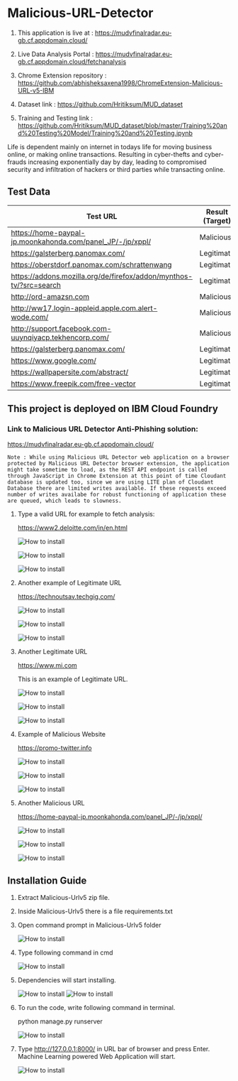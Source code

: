 # Malicious-URL-Detector

1. This application is live at : https://mudvfinalradar.eu-gb.cf.appdomain.cloud/

2. Live Data Analysis Portal : https://mudvfinalradar.eu-gb.cf.appdomain.cloud/fetchanalysis

3. Chrome Extension repository : https://github.com/abhisheksaxena1998/ChromeExtension-Malicious-URL-v5-IBM

4. Dataset link : https://github.com/Hritiksum/MUD_dataset

5. Training and Testing link : https://github.com/Hritiksum/MUD_dataset/blob/master/Training%20and%20Testing%20Model/Training%20and%20Testing.ipynb

Life is dependent mainly on internet in todays life for moving business online, or making online transactions. Resulting in cyber-thefts and cyber-frauds increasing exponentially day by day, leading to compromised security and infiltration of hackers or third parties while transacting online.

## Test Data

Test URL | Result (Target)
------------ | -------------
https://home-paypal-jp.moonkahonda.com/panel_JP/-/jp/xppl/ | Malicious
https://galsterberg.panomax.com/ | Legitimate
https://oberstdorf.panomax.com/schrattenwang | Legitimate
https://addons.mozilla.org/de/firefox/addon/mynthos-tv/?src=search | Legitimate
http://ord-amazsn.com | Malicious
http://ww17.login-appleid.apple.com.alert-wode.com/ | Malicious
http://support.facebook.com-uuynqiyacp.tekhencorp.com/ | Malicious
https://galsterberg.panomax.com/ | Legitimate
https://www.google.com/ | Legitimate
https://wallpapersite.com/abstract/ | Legitimate
https://www.freepik.com/free-vector | Legitimate

## This project is deployed on IBM Cloud Foundry

### Link to Malicious URL Detector Anti-Phishing solution:
https://mudvfinalradar.eu-gb.cf.appdomain.cloud/

    Note : While using Malicious URL Detector web application on a browser protected by Malicious URL Detector browser extension, the application might take sometime to load, as the REST API endpoint is called through JavaScript in Chrome Extension at this point of time Cloudant database is updated too, since we are using LITE plan of Cloudant Database there are limited writes available. If these requests exceed number of writes availabe for robust functioning of application these are queued, which leads to slowness. 

1.	Type a valid URL for example to fetch analysis:
    
    https://www2.deloitte.com/in/en.html
    
    ![How to install](/Images/img9.png)
    
    ![How to install](/Images/img91.png)
    
    ![How to install](/Images/img92.png)
    
    
2.	Another example of Legitimate URL

    https://technoutsav.techgig.com/
    
    ![How to install](/Images/img8.png)
    
    ![How to install](/Images/img81.png)
    
    ![How to install](/Images/img82.png)
    
3.	Another Legitimate URL

    https://www.mi.com

    This is an example of Legitimate URL.
    
    ![How to install](/Images/img7.png)
    
    ![How to install](/Images/img71.png)
    
    ![How to install](/Images/img72.png)
    
4.	Example of Malicious Website

    https://promo-twitter.info
    
    ![How to install](/Images/img10.png)
    
    ![How to install](/Images/img101.png)
    
    ![How to install](/Images/img102.png)
    
5.	Another Malicious URL

    https://home-paypal-jp.moonkahonda.com/panel_JP/-/jp/xppl/
    
    ![How to install](/Images/img11.png)
    
    ![How to install](/Images/img111.png)
    
    ![How to install](/Images/img112.png)

## Installation Guide

1.	Extract Malicious-Urlv5 zip file.
2.	Inside Malicious-Urlv5 there is a file requirements.txt
3.	Open command prompt in Malicious-Urlv5 folder

    ![How to install](/Images/img1.png)

4.  Type following command in cmd

    ![How to install](/Images/img2.png)
    
5.  Dependencies will start installing.  

    ![How to install](/Images/img3.png)
    ![How to install](/Images/img4.png)

6.	To run the code, write following command in terminal.

    python manage.py runserver
    
    ![How to install](/Images/img5.png)
    
7.	Type http://127.0.0.1:8000/ in URL bar of browser and press Enter. Machine Learning powered Web                 Application will start.    

    ![How to install](/Images/img6.png)
    
